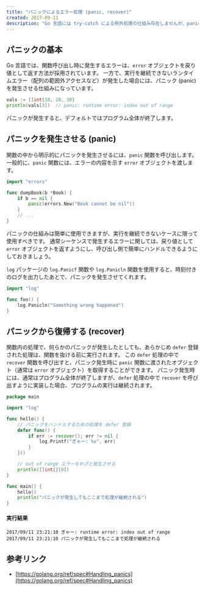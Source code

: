 ```yaml
---
title: "パニックによるエラー処理 (panic, recover)"
created: 2017-09-11
description: "Go 言語には try-catch による例外処理の仕組み存在しませんが、panic という仕組みが用意されています。"
---
```


パニックの基本
----

Go 言語では、関数呼び出し時に発生するエラーは、`error` オブジェクトを戻り値として返す方法が採用されています。
一方で、実行を継続できないランタイムエラー（配列の範囲外アクセスなど）が発生した場合には、パニック (panic) を発生させる仕組みになっています。

~~~ go
vals := []int{10, 20, 30}
println(vals[3])  // panic: runtime error: index out of range
~~~

パニックが発生すると、デフォルトではプログラム全体が終了します。


パニックを発生させる (panic)
----

関数の中から明示的にパニックを発生させるには、`panic` 関数を呼び出します。
一般的に、`panic` 関数には、エラーの内容を示す `error` オブジェクトを渡します。

~~~ go
import "errors"

func dumpBook(b *Book) {
	if b == nil {
		panic(errors.New("Book cannot be nil"))
	}
	// ...
}
~~~

パニックの仕組みは簡単に使用できますが、実行を継続できないケースに限って使用すべきです。
通常シーケンスで発生するエラーに関しては、戻り値として `error` オブジェクトを返すようにし、呼び出し側で簡単にハンドルできるようにしておきましょう。

`log` パッケージの `log.Panicf` 関数や `log.Panicln` 関数を使用すると、時刻付きのログを出力したあとで、パニックを発生させてくれます。

~~~ go
import "log"

func foo() {
	log.Panicln("Something wrong happened")
}
~~~

パニックから復帰する (recover)
----

関数内の処理で、何らかのパニックが発生したとしても、あらかじめ `defer` 登録された処理は、関数を抜ける前に実行されます。
この `defer` 処理の中で `recover` 関数を呼び出すと、パニック発生時に `panic` 関数に渡されたオブジェクト（通常は `error` オブジェクト）を取得することができます。
パニック発生時には、通常はプログラム全体が終了しますが、`defer` 処理の中で `recover` を呼び出すように実装した場合、プログラムの実行は継続されます。

~~~ go
package main

import "log"

func hello() {
	// パニックをハンドルするための処理を defer 登録
	defer func() {
		if err := recover(); err != nil {
			log.Printf("ぎゃー: %v", err)
		}
	}()

	// out of range エラーをわざと発生させる
	println([]int{}[0])
}

func main() {
	hello()
	println("パニックが発生してもここまで処理が継続される")
}
~~~

#### 実行結果

~~~
2017/09/11 23:21:10 ぎゃー: runtime error: index out of range
2017/09/11 23:21:10 パニックが発生してもここまで処理が継続される
~~~


参考リンク
----
- [https://golang.org/ref/spec#Handling_panics](https://golang.org/ref/spec#Handling_panics)


